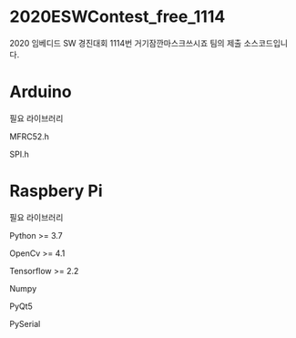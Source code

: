 # 2020ESWContest_free_1114
2020 임베디드 SW 경진대회
1114번 거기잠깐마스크쓰시죠 팀의
제출 소스코드입니다.

# Arduino

필요 라이브러리

MFRC52.h

SPI.h
  
# Raspbery Pi


필요 라이브러리

Python >= 3.7

OpenCv >= 4.1

Tensorflow >= 2.2

Numpy

PyQt5

PySerial

  

